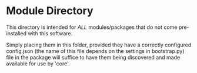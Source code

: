 Module Directory
===

This directory is intended for *ALL* modules/packages that do not come pre-installed with this software.

Simply placing them in this folder, provided they have a correctly configured config.json (the name of this file depends on the settings in bootstrap.py) file in the package will suffice to have them being discovered and made available for use by 'core'.